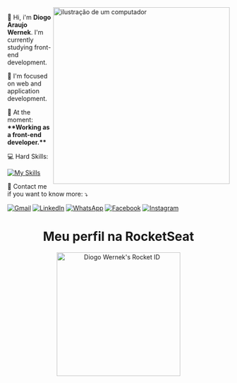 <img src="https://raw.githubusercontent.com/MicaelliMedeiros/micaellimedeiros/master/image/computer-illustration.png" alt="ilustração de um computador" min-width="400px" max-width="400px" width="400px" align="right">

<p align="left"> 
  👋 Hi, i'm <b>Diogo Araujo Wernek</b>. I'm currently studying front-end development.<br>
</p>
<p align="left"> 
  🧠 I'm focused on web and application development.
</p>

<p align="left">
  💼 At the moment: <b>**Working as a front-end developer.**</b>
</p>

💻 Hard Skills:
<p align="left">

 [![My Skills](https://skillicons.dev/icons?i=html,css,js,react,nodejs,npm,cpp)](https://skillicons.dev)
</p>

<p align="left">
  💌 Contact me if you want to know more: ⤵️
</p>

<p align="left">
  <a href="mailto:diogowernek86@gmail.com" title="Gmail">
  <img src="https://img.shields.io/badge/-Gmail-FF0000?style=flat-square&labelColor=FF0000&logo=gmail&logoColor=white&link=LINK-DO-SEU-GMAIL" alt="Gmail"/></a>
  <a href="https://www.linkedin.com/in/diogowernek/" title="LinkedIn">
  <img src="https://img.shields.io/badge/-Linkedin-0e76a8?style=flat-square&logo=Linkedin&logoColor=white&link=LINK-DO-SEU-LINKEDIN" alt="LinkedIn"/></a>
  <a href="https://w.app/Duw6C5" title="WhatsApp">
  <img src="https://img.shields.io/badge/-WhatsApp-25d366?style=flat-square&labelColor=25d366&logo=whatsapp&logoColor=white&link=API-DO-SEU-WHATSAPP" alt="WhatsApp"/></a>
  <a href="https://www.facebook.com/diogo.wernek.73/?locale=pt_BR" title="Facebook">
  <img src="https://img.shields.io/badge/-Facebook-3b5998?style=flat-square&labelColor=3b5998&logo=facebook&logoColor=white&link=LINK-DO-SEU-FACEBOOK" alt="Facebook"/></a>
  <a href="https://www.instagram.com/dioggo.wernek/" title="Instagram">
  <img src="https://img.shields.io/badge/-Instagram-DF0174?style=flat-square&labelColor=DF0174&logo=instagram&logoColor=white&link=LINK-DO-SEU-INSTAGRAM" alt="Instagram"/></a>
</p>

<div align="center">
  <h1>Meu perfil na RocketSeat</h1>
  <a href="https://app.rocketseat.com.br/me/dioggo-wernek">
    <img src="https://app.rocketseat.com.br/api/rocketid/share?slug=dioggo-wernek&type=card" width="280" alt="Diogo Wernek's Rocket ID" />
  </a>
</div>
